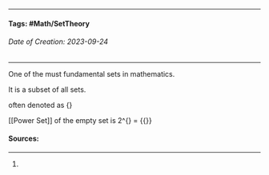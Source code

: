 __________________________________________________________________________
#### **Tags:** #Math/SetTheory 
###### *Date of Creation: 2023-09-24*
__________________________________________________________________________

One of the must fundamental sets in mathematics.

It is a subset of all sets.

often denoted as {} 

[[Power Set]] of the empty set is 2^{} = {{}}

#### Sources:
__________________________________________________________________________
1. 
